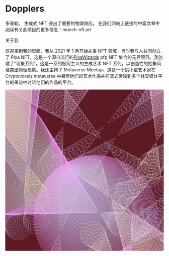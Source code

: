 # Dopplers

多普勒。 生成式 NFT 突出了重要的物理效应。 在我们网站上链接的中篇文章中阅读有关此项目的更多信息：munch-nft.art

关于我

欢迎来到我的页面，我从 2021 年 1 月开始从事 NFT 领域，当时我与人共同创立了 Pixa NFT，这是一个源自流行的[PixaWizards](https://opensea.io/collection/pixawizards) pfp NFT 集合的元界项目。我创建了“现象系列”，这是一系列极简主义的生成艺术 NFT 系列，以创造性的抽象风格突出物理现象。我还主持了 Metaverse Meetup，这是一个供小型艺术家在 Cryptovoxels metaverse 中展示他们的艺术作品并在流式传输到多个社交媒体平台的采访中讨论他们的作品的平台。 

![NFT](微信截图_20220903132131.png)


